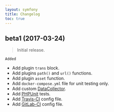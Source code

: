 ```yaml
---
layout: symfony
title: Changelog
toc: true
---
```


## beta1 (2017-03-24)
> Initial release.

`Added`

* Add plugin `trans` block.
* Add plugins `path()` and `url()` functions.
* Add plugin `asset` function.
* Add `docker-compose.yml` file for unit testing only.
* Add custom [DataCollector](http://symfony.com/doc/current/profiler/data_collector.html).
* Add [PHPUnit](https://phpunit.de) tests.
* Add [Travis-CI](https://travis-ci.org) config file.
* Add [GitLab-CI](https://about.gitlab.com/gitlab-ci/) config file.